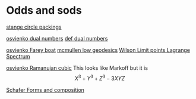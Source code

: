 # Odds and sods

[stange circle packings](https://math.colorado.edu/~kstange/papers/Stange-medshort-exp.pdf)

[osvienko dual numbers](https://arxiv.org/pdf/2111.02553.pdf)
[def dual numbers](https://en.wikipedia.org/wiki/Dual_number)



[osvienko Farey boat](https://arxiv.org/pdf/1811.01229.pdf)
[mcmullen low geodesics](https://people.math.harvard.edu/~ctm/papers/home/text/papers/cf/cf.pdf)
[Wilson Limit points Lagrange Spectrum](http://www.numdam.org/article/BSMF_1980__108__137_0.pdf)


[osvienko Ramanujan cubic](https://arxiv.org/pdf/2110.01282.pdf)
This looks like Markoff but it is
$$X^3 + Y^3 + Z^3 - 3XYZ$$

[Schafer Forms and composition](https://core.ac.uk/download/pdf/82584475.pdf)
